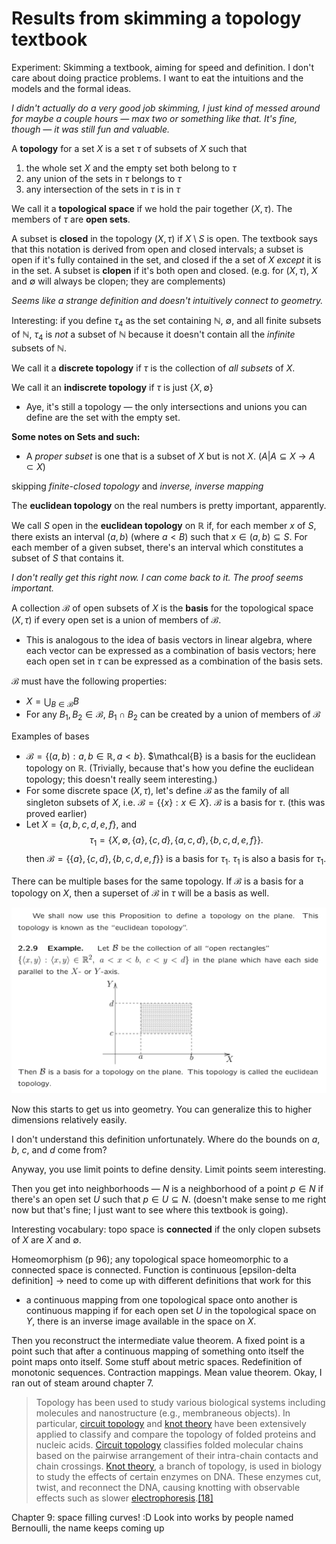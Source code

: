 # Results from skimming a topology textbook

Experiment: Skimming a textbook, aiming for speed and definition. I don't care about doing practice problems. I want to eat the intuitions and the models and the formal ideas.

*I didn't actually do a very good job skimming, I just kind of messed around for maybe a couple hours — max two or something like that. It's fine, though — it was still fun and valuable.*

A **topology** for a set $X$ is a set $\tau$ of subsets of $X$ such that 
1. the whole set $X$ and the empty set both belong to $\tau$
2. any union of the sets in $\tau$ belongs to $\tau$
3. any intersection of the sets in $\tau$ is in $\tau$

We call it a **topological space** if we hold the pair together $(X, \tau)$. The members of $\tau$ are **open sets**.

A subset is **closed** in the topology $(X, \tau)$ if $X \setminus S$ is open. The textbook says that this notation is derived from open and closed intervals; a subset is open if it's fully contained in the set, and closed if the a set of $X$ *except* it is in the set. A subset is **clopen** if it's both open and closed. (e.g. for $(X, \tau)$, $X$ and $\emptyset$ will always be clopen; they are complements)

*Seems like a strange definition and doesn't intuitively connect to geometry.*

Interesting: if you define $\tau_4$ as the set containing $\mathbb{N}$, $\emptyset$, and all finite subsets of $\mathbb{N}$, $\tau_4$ is *not* a subset of $\mathbb{N}$ because it doesn't contain all the *infinite* subsets of $\mathbb{N}$.

We call it a **discrete topology** if $\tau$ is the collection of *all subsets* of $X$.

We call it an **indiscrete topology** if $\tau$ is just $\{X, \emptyset\}$
- Aye, it's still a topology — the only intersections and unions you can define are the set with the empty set.

**Some notes on Sets and such:**

- A *proper subset* is one that is a subset of $X$ but is not $X$. ($A | A \subseteq X$ → $A \subset X$)

skipping *finite-closed topology* and *inverse, inverse mapping*

The **euclidean topology** on the real numbers is pretty important, apparently. 

We call $S$ open in the **euclidean topology** on $\mathbb{R}$ if, for each member $x$ of $S$, there exists an interval $(a,b)$ (where $a<B$) such that $x \in (a,b) \subseteq S$. For each member of a given subset, there's an interval which constitutes a subset of $S$ that contains it.

*I don't really get this right now. I can come back to it. The proof seems important.*

A collection $\mathcal{B}$ of open subsets of $X$ is the **basis** for the topological space $(X, \tau)$ if every open set is a union of members of $\mathcal{B}$.

- This is analogous to the idea of basis vectors in linear algebra, where each vector can be expressed as a combination of basis vectors; here each open set in $\tau$ can be expressed as a combination of the basis sets.

$\mathcal{B}$ must have the following properties: 

- $X = \bigcup_{B \in \mathcal{B}} B$ 
- For any $B_1, B_2 \in \mathcal{B}$, $B_1 \cap B_2$ can be created by a union of members of $\mathcal{B}$

Examples of bases

- $\mathcal{B} = \{(a,b): a,b \in \mathbb{R}, a < b\}$. $\mathcal{B} is a basis for the euclidean topology on $\mathbb{R}$. (Trivially, because that's how you define the euclidean topology; this doesn't really seem interesting.)
- For some discrete space $(X, \tau)$, let's define $\mathcal{B}$ as the family of all singleton subsets of $X$, i.e. $\mathcal{B} = \{\{x\}: x \in X\}$. $\mathcal{B}$ is a basis for $\tau$. (this was proved earlier)
- Let $X = \{a,b,c,d,e,f\}$, and $$\tau_1 = \{X, \emptyset, \{a\}, \{c,d\}, \{a,c,d\}, \{b,c,d,e,f\}\}.$$ then $\mathcal{B} = \{\{a\}, \{c,d\}, \{b,c,d,e,f\}\}$ is a basis for $\tau_1$. $\tau_1$ is also a basis for $\tau_1$. 

There can be multiple bases for the same topology. If $\mathcal{B}$ is a basis for a topology on $X$, then a superset of $\mathcal{B}$ in $\tau$ will be a basis as well.

![planeeuclidean.png](planeeuclidean.png)

Now this starts to get us into geometry. You can generalize this to higher dimensions relatively easily. 

I don't understand this definition unfortunately. Where do the bounds on $a$, $b$, $c$, and $d$ come from?

Anyway, you use limit points to define density. Limit points seem interesting.

Then you get into neighborhoods — $N$ is a neighborhood of a point $p \in N$ if there's an open set $U$ such that $p \in U \subseteq N$. (doesn't make sense to me right now but that's fine; I just want to see where this textbook is going).

Interesting vocabulary: topo space is **connected** if the only clopen subsets of $X$ are $X$ and $\emptyset$.

Homeomorphism (p 96); any topological space homeomorphic to a connected space is connected. Function is continuous [epsilon-delta definition] → need to come up with different definitions that work for this

- a continuous mapping from one topological space onto another is continuous mapping if for each open set $U$ in the topological space on $Y$, there is an inverse image available in the space on $X$. 

Then you reconstruct the intermediate value theorem. A fixed point is a point such that after a continuous mapping of something onto itself the point maps onto itself. Some stuff about metric spaces. Redefinition of monotonic sequences. Contraction mappings. Mean value theorem. Okay, I ran out of steam around chapter 7.

> Topology has been used to study various biological systems including molecules and nanostructure (e.g., membraneous objects). In particular, [circuit topology](https://en.wikipedia.org/wiki/Circuit_topology "Circuit topology") and [knot theory](https://en.wikipedia.org/wiki/Knot_theory "Knot theory") have been extensively applied to classify and compare the topology of folded proteins and nucleic acids. [Circuit topology](https://en.wikipedia.org/wiki/Circuit_topology "Circuit topology") classifies folded molecular chains based on the pairwise arrangement of their intra-chain contacts and chain crossings. [Knot theory](https://en.wikipedia.org/wiki/Knot_theory "Knot theory"), a branch of topology, is used in biology to study the effects of certain enzymes on DNA. These enzymes cut, twist, and reconnect the DNA, causing knotting with observable effects such as slower [electrophoresis](https://en.wikipedia.org/wiki/Electrophoresis "Electrophoresis").[[18]](https://en.wikipedia.org/wiki/Topology#cite_note-18)

Chapter 9: space filling curves! :D Look into works by people named Bernoulli, the name keeps coming up